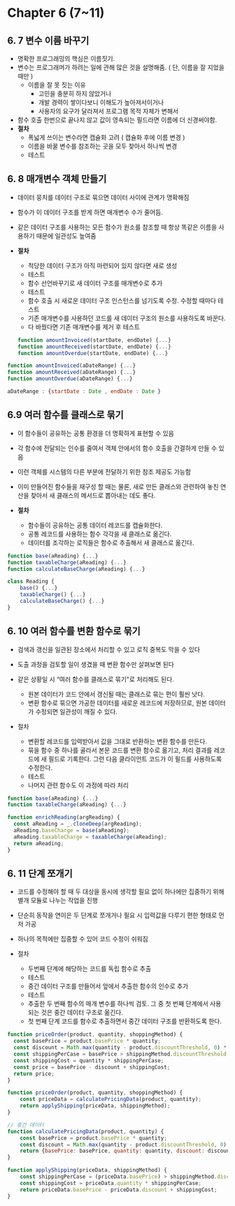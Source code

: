 # Chapter 6 (7~11)

## 6. 7 변수 이름 바꾸기

- 명확한 프로그래밍의 핵심은 이름짓기.
- 변수는 프로그래머가 하려는 일에 관해 많은 것을 설명해줌. ( 단, 이름을 잘 지었을 때만 )
  - 이름을 잘 못 짓는 이유
    - 고민을 충분히 하지 않았거나
    - 개발 경력이 쌓이다보니 이해도가 높아져서이거나
    - 사용자의 요구가 달라져서 프로그램 목적 자체가 변해서
- 함수 호출 한번으로 끝나지 않고 값이 영속되는 필드라면 이름에 더 신경써야함.
- **절차**
  - 폭넓게 쓰이는 변수라면 캡슐화 고려 ( 캡슐화 후에 이름 변경 )
  - 이름을 바꿀 변수를 참조하는 곳을 모두 찾아서 하나씩 변경
  - 테스트

## 6. 8 매개변수 객체 만들기

- 데이터 뭉치를 데이터 구조로 묶으면 데이터 사이에 관계가 명확해짐
- 함수가 이 데이터 구조를 받게 하면 매개변수 수가 줄어듬.
- 같은 데이터 구조를 사용하는 모든 함수가 원소를 참조할 때 항상 똑같은 이름을 사용하기 때문에 일관성도 높여줌

- **절차**
  - 적당한 데이터 구조가 아직 마련되어 있지 않다면 새로 생성
  - 테스트
  - 함수 선언바꾸기로 새 데이터 구조를 매개변수로 추가
  - 테스트
  - 함수 호출 시 새로운 데이터 구조 인스턴스를 넘기도록 수정. 수정할 때마다 테스트
  - 기존 매개변수를 사용하던 코드를 새 데이터 구조의 원소를 사용하도록 바꾼다.
  - 다 바꿨다면 기존 매개변수를 제거 후 테스트
  ```jsx
  function amountInvoiced(startDate, endDate) {...}
  function amountReceived(startDate, endDate) {...}
  function amountOverdue(startDate, endDate) {...}
  ```

```jsx
function amountInvoiced(aDateRange) {...}
function amountReceived(aDateRange) {...}
function amountOverdue(aDateRange) {...}

aDateRange : {startDate : Date , endDate : Date }
```

## 6.9 여러 함수를 클래스로 묶기

- 이 함수들이 공유하는 공통 환경을 더 명확하게 표현할 수 있음
- 각 함수에 전달되는 인수를 줄여서 객체 안에서의 함수 호출을 간결하게 만들 수 있음
- 이런 객체를 시스템의 다른 부분에 전달하기 위한 참조 제공도 가능함
- 이미 만들어진 함수들을 재구성 할 때는 물론, 새로 만든 클래스와 관련하여 놓친 연산을 찾아서 새 클래스의 메서드로 뽑아내는 데도 좋다.

- **절차**
  - 함수들이 공유하는 공통 데이터 레코드를 캡슐화한다.
  - 공통 레코드를 사용하는 함수 각각을 새 클래스로 옮긴다.
  - 데이터를 조각하는 로직들은 함수로 추출해서 새 클래스로 옮긴다.

```jsx
function base(aReading) {...}
function taxableCharge(aReading) {...}
function calculateBaseCharge(aReading) {...}
```

```jsx
class Reading {
	base() {...}
	taxableCharge() {...}
	calculateBaseCharge() {...}
}
```

## 6. 10 여러 함수를 변환 함수로 묶기

- 검색과 갱신을 일관된 장소에서 처리할 수 있고 로직 중복도 막을 수 있다
- 도출 과정을 검토할 일이 생겼을 때 변환 함수만 살펴보면 된다

- 같은 상황일 시 “여러 함수를 클래스로 묶기"로 처리해도 된다.

  - 원본 데이터가 코드 안에서 갱신될 때는 클래스로 묶는 편이 훨씬 낫다.
  - 변환 함수로 묶으면 가공한 데이터를 새로운 레코드에 저장하므로, 원본 데이터가 수정되면 일관성이 깨질 수 있다.

- 절차
  - 변환할 레코드를 입력받아서 값을 그대로 반환하는 변환 함수를 만든다.
  - 묶을 함수 중 하나를 골라서 본문 코드를 변환 함수로 옮기고, 처리 결과를 레코드에 새 필드로 기록한다. 그런 다음 클라이언트 코드가 이 필드를 사용하도록 수정한다.
  - 테스트
  - 나머지 관련 함수도 이 과정에 따라 처리

```jsx
function base(aReading) {...}
function taxableCharge(aReading) {...}
```

```jsx
function enrichReading(argReading) {
  const aReading = _.cloneDeep(argReading);
  aReading.baseCharge = base(aReading);
  aReading.taxableCharge = taxableCharge(aReading);
  return aReading;
}
```

## 6. 11 단계 쪼개기

- 코드를 수정해야 할 때 두 대상을 동시에 생각할 필요 없이 하나에만 집중하기 위해 별개 모듈로 나누는 작업을 진행
- 단순히 동작을 연이은 두 단계로 쪼개거나 필요 시 입력값을 다루기 편한 형태로 먼저 가공
- 하나의 목적에만 집중할 수 있어 코드 수정이 쉬워짐

- 절차
  - 두번째 단계에 해당하는 코드를 독립 함수로 추출
  - 테스트
  - 중간 데이터 구조를 만들어서 앞에서 추출한 함수의 인수로 추가
  - 테스트
  - 추출한 두 번째 함수의 매개 변수를 하나씩 검토. 그 중 첫 번째 단계에서 사용 되는 것은 중간 데이터 구조로 옮긴다.
  - 첫 번째 단계 코드를 함수로 추출하면서 중간 데이터 구조를 반환하도록 한다.

```jsx
function priceOrder(product, quantity, shoppingMethod) {
  const basePrice = product.basePrice * quantity;
  const discount = Math.max(quantity - product.discountThreshold, 0) * product.basePrice * product.discountRate;
  const shippingPerCase = basePrice > shippingMethod.discountThreshold ? shippingMethod.discountedFee : shippingMethod.feePerCase;
  const shippingCost = quantity * shippingPerCase;
  const price = basePrice - discount + shippingCost;
  return price;
}
```

```jsx
function priceOrder(product, quantity, shoppingMethod) {
	const priceData = calculatePricingData(product, quantity);
	return applyShipping(priceData, shippingMethod);
}

// 중간 데이터
function calculatePricingData(product, quantity) {
	const basePrice = product.basePrice * quantity;
	const discount = Math.max(quantity - product.discountThreshold, 0) * product.basePrice * product.discountRate;
	return {basePrice: basePrice, quantity: quantity, discount: discount};
}

function applyShipping(priceData, shippingMethod) {
	const shippingPerCase = (priceData.basePrice) > shippingMethod.discountThreshold) ? shippingMethod.discountedFee : shippingMethod.feePerCase;
	const shippingCost = priceData.quantity * shippingPerCase;
	return priceData.basePrice - priceData.discount + shippingCost;
}
```
